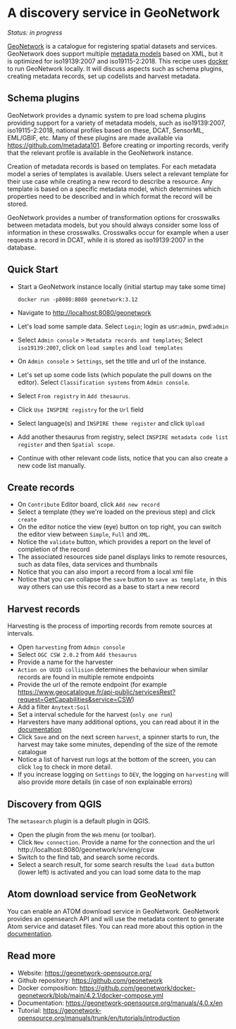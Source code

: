 # A discovery service in GeoNetwork

*Status: in progress*

[GeoNetwork](https://geonetwork-opensource.org) is a catalogue for registering spatial datasets and services. GeoNetwork does support multiple [metadata models](https://github.com/metadata101) based on XML, but it is optimized for iso19139:2007 and iso19115-2:2018. This recipe uses [docker](../utils/docker.md) to run GeoNetwork locally. It will discuss aspects such as schema plugins, creating metadata records, set up codelists and harvest metadata.

## Schema plugins

GeoNetwork provides a dynamic system to pre load schema plugins providing support for a variety of metadata models, such as iso19139:2007, iso19115-2:2018, national profiles based on these, DCAT, SensorML, EML/GBIF, etc. Many of these plugins are made available via https://github.com/metadata101. Before creating or importing records, verify that the relevant profile is available in the GeoNetwork instance.

Creation of metadata records is based on templates. For each metadata model a series of templates is available. Users select a relevant template for their use case while creating a new record to describe a resource. Any template is based on a specific metadata model, which determines which properties need to be described and in which format the record will be stored. 

GeoNetwork provides a number of transformation options for crosswalks between metadata models, but you should always consider some loss of information in these crosswalks. Crosswalks occur for example when a user requests a record in DCAT, while it is stored as iso19139:2007 in the database.

## Quick Start


- Start a GeoNetwork instance locally (initial startup may take some time)
  
  ```
  docker run -p8080:8080 geonetwork:3.12
  ```

- Navigate to [http://localhost:8080/geonetwork](http://localhost:8080/geonetwork)
- Let's load some sample data. Select `Login`; login as usr:`admin`, pwd:`admin`
- Select `Admin console` > `Metadata records and templates`; Select `iso19139:2007`, click on `load samples` and `load templates`
- On `Admin console` > `Settings`, set the title and url of the instance.
- Let's set up some code lists (which populate the pull downs on the editor). Select `Classification systems` from `Admin console`.
- Select `From registry` in `Add thesaurus`.
- Click `Use INSPIRE registry` for the `Url` field
- Select language(s) and `INSPIRE theme register` and click `Upload`
- Add another thesaurus from registry, select `INSPIRE metadata code list register` and then `Spatial scope`.
- Continue with other relevant code lists, notice that you can also create a new code list manually.

## Create records

- On `Contribute` Editor board, click `Add new record`
- Select a template (they we're loaded on the previous step) and click `create`
- On the editor notice the view (eye) button on top right, you can switch the editor view between `Simple`, `Full` and `XML`.
- Notice the `validate` button, which provides a report on the level of completion of the record
- The associated resources side panel displays links to remote resources, such as data files, data services and thumbnails
- Notice that you can also import a record from a local xml file
- Notice that you can collapse the `save` button to `save as template`, in this way others can use this record as a base to start a new record

## Harvest records

Harvesting is the process of importing records from remote sources at intervals.

- Open `harvesting` from `Admin console`
- Select `OGC CSW 2.0.2` from `Add thesaurus`
- Provide a name for the harvester
- `Action on UUID collision` determines the behaviour when similar records are found in multiple remote endpoints
- Provide the url of the remote endpoint (for example https://www.geocatalogue.fr/api-public/servicesRest?request=GetCapabilities&service=CSW)
- Add a filter `Anytext:Soil`
- Set a interval schedule for the harvest (`only one run`)
- Harvesters have many additional options, you can read about it in the [documentation](https://geonetwork-opensource.org/manuals/trunk/en/user-guide/harvesting/index.html)
- Click `Save` and on the next screen `harvest`, a spinner starts to run, the harvest may take some minutes, depending of the size of the remote catalogue
- Notice a list of harvest run logs at the bottom of the screen, you can click `log` to check in more detail.
- If you increase logging on `Settings` to `DEV`, the logging on `harvesting` will also provide more details (in case of non explainable errors)

## Discovery from QGIS

The `metasearch` plugin is a default plugin in QGIS. 
- Open the plugin from the `Web` menu (or toolbar). 
- Click `New connection`. Provide a name for the connection and the url http://localhost:8080/geonetwork/srv/eng/csw
- Switch to the find tab, and search some records. 
- Select a search result, for some search results the `load data` button (lower left) is activated and you can load some data to the map

## Atom download service from GeoNetwork

You can enable an ATOM download service in GeoNetwork. GeoNetwork provides an opensearch API and will use the metadata content to generate Atom service and dataset files. You can read more about this option in the [documentation](https://geonetwork-opensource.org/manuals/3.10.x/en/tutorials/inspire/download-atom.html).

## Read more

- Website: https://geonetwork-opensource.org/
- Github repository: https://github.com/geonetwork
- Docker composition: https://github.com/geonetwork/docker-geonetwork/blob/main/4.2.1/docker-compose.yml
- Documentation: https://geonetwork-opensource.org/manuals/4.0.x/en
- Tutorial: https://geonetwork-opensource.org/manuals/trunk/en/tutorials/introduction